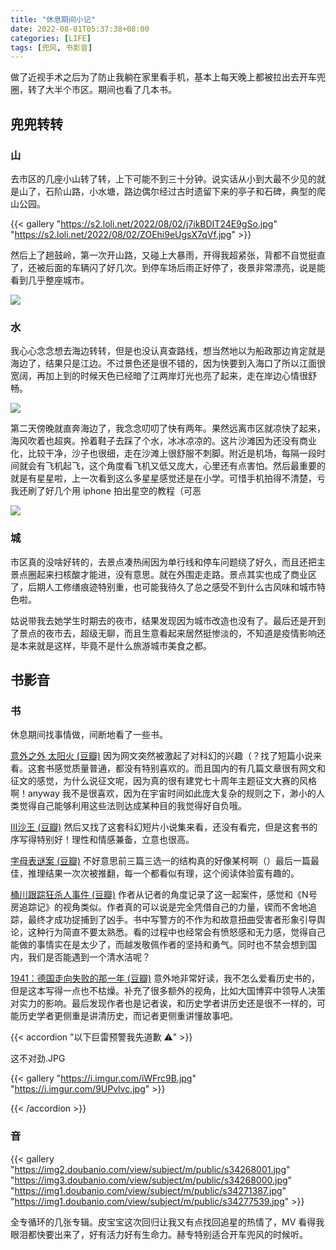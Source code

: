 ```yaml
---
title: "休息期间小记"
date: 2022-08-01T05:37:38+08:00
categories: [LIFE]
tags: [兜风, 书影音]
---
```


做了近视手术之后为了防止我躺在家里看手机，基本上每天晚上都被拉出去开车兜圈，转了大半个市区。期间也看了几本书。

<!--more-->

## 兜兜转转

### 山
去市区的几座小山转了转，上下可能不到三十分钟。说实话从小到大最不少见的就是山了，石阶山路，小水塘，路边偶尔经过古时遗留下来的亭子和石碑，典型的爬山公园。

{{< gallery "https://s2.loli.net/2022/08/02/j7ikBDIT24E9gSo.jpg" "https://s2.loli.net/2022/08/02/ZOEhi9eUgsX7qVf.jpg" >}}

然后上了趟鼓岭，第一次开山路，又碰上大暴雨，开得我超紧张，背都不自觉挺直了，还被后面的车辆闪了好几次。到停车场后雨正好停了，夜景非常漂亮，说是能看到几乎整座城市。

![](https://s2.loli.net/2022/08/02/nmI36agfSWNq7hT.jpg)


### 水
我心心念念想去海边转转，但是也没认真查路线，想当然地以为船政那边肯定就是海边了，结果只是江边。不过景色还是很不错的，因为快要到入海口了所以江面很宽阔，再加上到的时候天色已经暗了江两岸灯光也亮了起来，走在岸边心情很舒畅。

![](https://s2.loli.net/2022/08/01/UbMxGwz4NmR8XCd.jpg)

第二天傍晚就直奔海边了，我念念叨叨了快有两年。果然远离市区就凉快了起来，海风吹着也超爽。拎着鞋子去踩了个水，冰冰凉凉的。这片沙滩因为还没有商业化，比较干净，沙子也很细，走在沙滩上很舒服不刺脚。附近是机场，每隔一段时间就会有飞机起飞，这个角度看飞机又低又庞大，心里还有点害怕。然后最重要的就是有星星啦，上一次看到这么多星星感觉还是在小学。可惜手机拍得不清楚，亏我还刷了好几个用 iphone 拍出星空的教程（可恶

![](https://s2.loli.net/2022/08/02/QpWZjy5DinMPFkB.jpg)


### 城
市区真的没啥好转的，去景点凑热闹因为单行线和停车问题绕了好久，而且还把主景点圈起来扫核酸才能进，没有意思。就在外围走走路。景点其实也成了商业区了，后期人工修缮痕迹特别重，也可能我待久了总之感受不到什么古风味和城市特色啦。

姑说带我去她学生时期去的夜市，结果发现因为城市改造也没有了。最后还是开到了景点的夜市去，超级无聊，而且生意看起来居然挺惨淡的，不知道是疫情影响还是本来就是这样，毕竟不是什么旅游城市美食之都。

## 书影音
### 书
休息期间找事情做，间断地看了一些书。

[意外之外 太阳火 (豆瓣)](https://book.douban.com/subject/35271455/)
因为网文突然被激起了对科幻的兴趣（？找了短篇小说来看。这套书感觉质量普通，都没有特别喜欢的。而且国内的有几篇文章很有网文和征文的感觉，为什么说征文呢，因为真的很有建党七十周年主题征文大赛的风格啊！anyway 我不是很喜欢，因为在宇宙时间如此庞大复杂的规则之下，渺小的人类觉得自己能够利用这些法则达成某种目的我觉得好自负哦。

[Ⅲ沙王 (豆瓣)](https://book.douban.com/subject/30352719/)
然后又找了这套科幻短片小说集来看，还没有看完，但是这套书的序写得特别好！理性和情感兼备，立意也很高。

[字母表谜案 (豆瓣)](https://book.douban.com/subject/35390390/)
不好意思前三篇三选一的结构真的好像某柯啊（）最后一篇最佳，推理结果一次次被推翻，每一个都看似有理，这个阅读体验蛮有趣的。

[桶川跟踪狂杀人事件 (豆瓣)](https://book.douban.com/subject/35094680/)
作者从记者的角度记录了这一起案件，感觉和《N号房追踪记》的视角类似。作者真的可以说是完全凭借自己的力量，锲而不舍地追踪，最终才成功捉捕到了凶手。书中写警方的不作为和故意扭曲受害者形象引导舆论，这种行为简直不要太熟悉。看的过程中也经常会有愤怒感和无力感，觉得自己能做的事情实在是太少了，而越发敬佩作者的坚持和勇气。同时也不禁会想到国内，我们是否能遇到一个清水洁呢？

[1941：德国走向失败的那一年 (豆瓣)](https://book.douban.com/subject/35560969/)
意外地非常好读，我不怎么爱看历史书的，但是这本写得一点也不枯燥。补充了很多额外的视角，比如大国博弈中领导人决策对实力的影响。最后发现作者也是记者诶，和历史学者讲历史还是很不一样的，可能历史学者更侧重是讲清历史，而记者更侧重讲懂故事吧。

{{< accordion "以下巨雷预警我先道歉 ⚠️" >}}

这不对劲.JPG

{{< gallery "https://i.imgur.com/iWFrc9B.jpg" "https://i.imgur.com/9UPvlvc.jpg" >}}

{{< /accordion >}}


### 音

{{< gallery "https://img2.doubanio.com/view/subject/m/public/s34268001.jpg" "https://img3.doubanio.com/view/subject/m/public/s34268000.jpg" "https://img1.doubanio.com/view/subject/m/public/s34271387.jpg" "https://img1.doubanio.com/view/subject/m/public/s34277539.jpg"  >}}

全专循环的几张专辑。皮宝宝这次回归让我又有点找回追星的热情了，MV 看得我眼泪都快要出来了，好有活力好有生命力。赫专特别适合开车兜风的时候听。